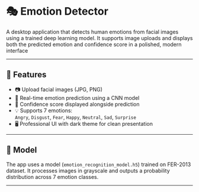# 🎭 Emotion Detector

A desktop application that detects human emotions from facial images using a trained deep learning model. It supports image uploads and displays both the predicted emotion and confidence score in a polished, modern interface 

---

## 🚀 Features

- 📷 Upload facial images (JPG, PNG)
- 🤖 Real-time emotion prediction using a CNN model
- 🎯 Confidence score displayed alongside prediction
- 💡 Supports 7 emotions:  
  `Angry`, `Disgust`, `Fear`, `Happy`, `Neutral`, `Sad`, `Surprise`
- 🖥️ Professional UI with dark theme for clean presentation

---

## 🧠 Model

The app uses a model (`emotion_recognition_model.h5`) trained on FER-2013 dataset. It processes images in grayscale and outputs a probability distribution across 7 emotion classes.

---




